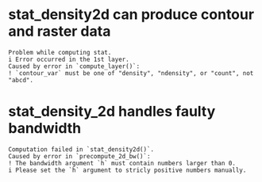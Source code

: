 # stat_density2d can produce contour and raster data

    Problem while computing stat.
    i Error occurred in the 1st layer.
    Caused by error in `compute_layer()`:
    ! `contour_var` must be one of "density", "ndensity", or "count", not "abcd".

# stat_density_2d handles faulty bandwidth

    Computation failed in `stat_density2d()`.
    Caused by error in `precompute_2d_bw()`:
    ! The bandwidth argument `h` must contain numbers larger than 0.
    i Please set the `h` argument to stricly positive numbers manually.

